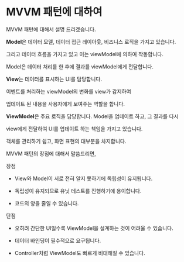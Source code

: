MVVM 패턴에 대하여
=================================

MVVM 패턴에 대해서 설명 드리겠습니다. 

**Model**은 데이터 모델, 데이터 접근 레이아웃, 비즈니스 로직을 가지고 있습니다.

그리고 데이터 흐름을 가지고 있고 이는 viewModel에 의하여 작동합니다.    

Model은 데이터 처리를 한 후에 결과를 viewModel에게 전달합니다.   

**View**는 데이터를 표시하는 UI를 담당합니다.

이벤트를 처리하는 viewModel의 변화를 view가 감지하여   

업데이트 된 내용을 사용자에게 보여주는 역할을 합니다.   

**ViewModel**은 주요 로직을 담당합니다. Model을 업데이트 하고, 그 결과를 다시 

view에게 전달하여 UI를 업데이트 하는 책임을 가지고 있습니다.   

객체를 관리하기 쉽고, 화면 표현의 대부분을 차지합니다.   

MVVM 패턴의 장점에 대해서 말씀드리면,   

장점

- View와 Model이 서로 전혀 알지 못하기에 독립성이 유지됩니다.

- 독립성이 유지되므로 유닛 테스트를 진행하기에 용이합니다.

- 코드의 양을 줄일 수 있습니다.   

단점

- 오히려 간단한 UI일수록 ViewModel을 설계하는 것이 어려울 수 있습니다.

- 데이터 바인딩이 필수적으로 요구됩니다.

- Controller처럼 ViewModel도 빠르게 비대해질 수 있습니다.   


